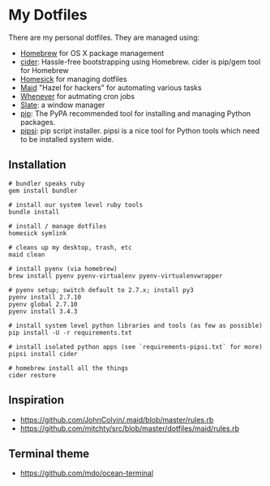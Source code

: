 My Dotfiles
===========

There are my personal dotfiles. They are managed using:

- [Homebrew][4] for OS X package management
- [cider][7]: Hassle-free bootstrapping using Homebrew. cider is pip/gem tool for Homebrew
- [Homesick][1] for managing dotfiles
- [Maid][2] "Hazel for hackers" for automating various tasks
- [Whenever][3] for autmating cron jobs
- [Slate][5]: a window manager
- [pip][6]: The PyPA recommended tool for installing and managing Python packages.
- [pipsi][8]: pip script installer. pipsi is a nice tool for Python tools which need to be installed system wide.

Installation
------------

    # bundler speaks ruby
    gem install bundler

    # install our system level ruby tools
    bundle install

    # install / manage dotfiles
    homesick symlink

    # cleans up my desktop, trash, etc
    maid clean

    # install pyenv (via homebrew)
    brew install pyenv pyenv-virtualenv pyenv-virtualenvwrapper

    # pyenv setup; switch default to 2.7.x; install py3
    pyenv install 2.7.10
    pyenv global 2.7.10
    pyenv install 3.4.3

    # install system level python libraries and tools (as few as possible)
    pip install -U -r requirements.txt

    # install isolated python apps (see `requirements-pipsi.txt` for more)
    pipsi install cider

    # homebrew install all the things
    cider restore

Inspiration
-----------

- https://github.com/JohnColvin/.maid/blob/master/rules.rb
- https://github.com/mitchty/src/blob/master/dotfiles/maid/rules.rb

Terminal theme
--------------

- https://github.com/mdo/ocean-terminal


[1]: https://github.com/technicalpickles/homesick
[2]: https://github.com/benjaminoakes/maid
[3]: https://github.com/javan/whenever
[4]: http://brew.sh/
[5]: https://github.com/jigish/slate
[6]: https://pip.pypa.io/en/latest/
[7]: https://github.com/msanders/cider
[8]: https://github.com/mitsuhiko/pipsi

